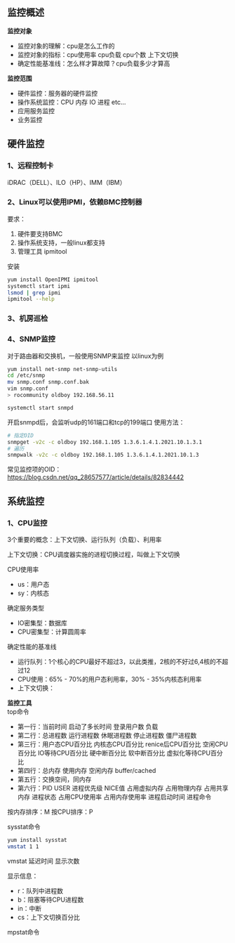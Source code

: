 ## 监控概述
**监控对象**
+ 监控对象的理解：cpu是怎么工作的
+ 监控对象的指标：cpu使用率 cpu负载 cpu个数 上下文切换
+ 确定性能基准线：怎么样才算故障？cpu负载多少才算高

**监控范围**
+ 硬件监控：服务器的硬件监控
+ 操作系统监控：CPU 内存 IO 进程 etc...
+ 应用服务监控
+ 业务监控

## 硬件监控
### 1、远程控制卡
iDRAC（DELL）、ILO（HP）、IMM（IBM）

### 2、Linux可以使用IPMI，依赖BMC控制器
要求：
1. 硬件要支持BMC
2. 操作系统支持，一般linux都支持
3. 管理工具 ipmitool

安装
```bash
yum install OpenIPMI ipmitool
systemctl start ipmi
lsmod | grep ipmi
ipmitool --help
```
### 3、机房巡检
### 4、SNMP监控
对于路由器和交换机，一般使用SNMP来监控
以linux为例
```bash
yum install net-snmp net-snmp-utils
cd /etc/snmp
mv snmp.conf snmp.conf.bak
vim snmp.conf
> rocommunity oldboy 192.168.56.11

systemctl start snmpd
```
开启snmpd后，会监听udp的161端口和tcp的199端口
使用方法：
```bash
# 指定OID
snmpget -v2c -c oldboy 192.168.1.105 1.3.6.1.4.1.2021.10.1.3.1
# 遍历
snmpwalk -v2c -c oldboy 192.168.1.105 1.3.6.1.4.1.2021.10.1.3
```
常见监控项的OID：https://blog.csdn.net/qq_28657577/article/details/82834442

## 系统监控
### 1、CPU监控
3个重要的概念：上下文切换、运行队列（负载）、利用率

上下文切换：CPU调度器实施的进程切换过程，叫做上下文切换

CPU使用率
+ us：用户态
+ sy：内核态

确定服务类型
+ IO密集型：数据库
+ CPU密集型：计算圆周率

确定性能的基准线
+ 运行队列：1个核心的CPU最好不超过3，以此类推，2核的不好过6,4核的不超过12
+ CPU使用：65% - 70%的用户态利用率，30% - 35%内核态利用率
+ 上下文切换：

**监控工具**</br>
top命令
+ 第一行：当前时间 启动了多长时间 登录用户数 负载
+ 第二行：总进程数 运行进程数 休眠进程数 停止进程数 僵尸进程数
+ 第三行：用户态CPU百分比 内核态CPU百分比 renice后CPU百分比 空闲CPU百分比 IO等待CPU百分比 硬中断百分比 软中断百分比 虚拟化等待CPU百分比
+ 第四行：总内存 使用内存 空闲内存 buffer/cached
+ 第五行：交换空间，同内存
+ 第六行：PID USER 进程优先级 NICE值 占用虚拟内存 占用物理内存 占用共享内存 进程状态 占用CPU使用率 占用内存使用率 进程启动时间 进程命令

按内存排序：M 
按CPU排序：P

sysstat命令

```bash
yum install sysstat
vmstat 1 1
```
vmstat 延迟时间 显示次数

显示信息：
+ r：队列中进程数
+ b：阻塞等待CPU进程数
+ in：中断
+ cs：上下文切换百分比

mpstat命令
